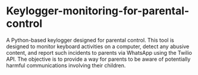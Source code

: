 # Keylogger-monitoring-for-parental-control
A Python-based keylogger designed for parental control. This tool is designed to monitor keyboard activities on a computer, detect any 
abusive content, and report such incidents to parents via WhatsApp using the Twilio API. 
The objective is to provide a way for parents to be aware of potentially harmful 
communications involving their children.
